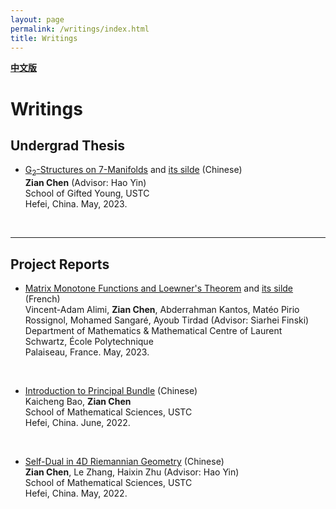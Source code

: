 ```yaml
---
layout: page
permalink: /writings/index.html
title: Writings
---
```


**[中文版](https://zian-chen.github.io/writings_zh/)**

# Writings

## Undergrad Thesis

- [G<sub>2</sub>-Structures on 7-Manifolds](https://zian-chen.github.io/papers/Thesis_without_acknowledgements.pdf) and [its silde](https://zian-chen.github.io/file/ustcmb-main.pdf) (Chinese)
<br>**Zian Chen** (Advisor: Hao Yin)
<br>School of Gifted Young, USTC
<br>Hefei, China. May, 2023.
<br>

---

## Project Reports

- [Matrix Monotone Functions and Loewner's Theorem](https://zian-chen.github.io/file/MAT02_rapportfinal.pdf) and [its silde](https://zian-chen.github.io/file/presentation_psc.pdf) (French)
<br>Vincent-Adam Alimi, **Zian Chen**, Abderrahman Kantos, Matéo Pirio Rossignol, Mohamed Sangaré, Ayoub Tirdad (Advisor: Siarhei Finski)
<br>Department of Mathematics & Mathematical Centre of Laurent Schwartz, École Polytechnique
<br>Palaiseau, France. May, 2023.
<br>

- [Introduction to Principal Bundle](http://staff.ustc.edu.cn/~mathsu01/pu/pdf/Warming_65(2022.06).pdf) (Chinese)
<br>Kaicheng Bao, **Zian Chen**
<br>School of Mathematical Sciences, USTC
<br>Hefei, China. June, 2022.
<br>

- [Self-Dual in 4D Riemannian Geometry](https://zian-chen.github.io/papers/Self-Duality.pdf) (Chinese)
<br>**Zian Chen**, Le Zhang, Haixin Zhu (Advisor: Hao Yin)
<br>School of Mathematical Sciences, USTC
<br>Hefei, China. May, 2022.
<br>

<!--
---

## Coursework

 [Book Report: Debt, The First 5000 Years](https://zian-chen.github.io/file/La_fiche_de_lecture.pdf)(French)
<br>**Zian Chen**
<br>Department of Humanities and Social Sciences, École Polytechnique
<br>Palaiseau, France. Octobre, 2023.
<br> -->


